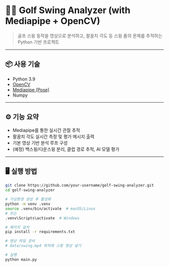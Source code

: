 # 🏌️‍♂️ Golf Swing Analyzer (with Mediapipe + OpenCV)

> 골프 스윙 동작을 영상으로 분석하고, 팔꿈치 각도 등 스윙 폼의 문제를 추적하는 Python 기반 프로젝트

---

## 📦 사용 기술

- Python 3.9
- [OpenCV](https://opencv.org/)
- [Mediapipe (Pose)](https://google.github.io/mediapipe/)
- Numpy

---

## ⚙️ 기능 요약

- Mediapipe를 통한 실시간 관절 추적
- 팔꿈치 각도 실시간 측정 및 평가 메시지 출력
- 기본 영상 기반 분석 루프 구성
- (예정) 백스윙/다운스윙 분리, 클럽 경로 추적, AI 모델 평가

---

## 🖥 실행 방법

```bash
git clone https://github.com/your-username/golf-swing-analyzer.git
cd golf-swing-analyzer

# 가상환경 생성 후 활성화
python -m venv .venv
source .venv/bin/activate  # macOS/Linux
# 또는
.venv\Scripts\activate  # Windows

# 패키지 설치
pip install -r requirements.txt

# 영상 파일 준비
# data/swing.mp4 위치에 스윙 영상 넣기

# 실행
python main.py